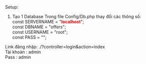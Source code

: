 Setup:
1. Tạo 1 Database 
Trong file Config/Db.php thay đổi các thông số: <br/>
    const SERVERNAME    = "<b style="color:red">localhost</b>";<br/>
    const DBNAME        = "offers";<br/>
    const USERNAME      = "root";<br/>
    const PASS          = "";<br/>
    
Link đăng nhập: ./?controller=login&action=index<br/>
Tài khoản : admin<br/>
Pass : admin
    
